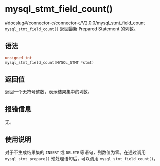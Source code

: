 mysql_stmt_field_count() 
=============================================
#docslug#/connector-c/connector-c/V2.0.0/mysql_stmt_field_count
`mysql_stmt_field_count()` 返回最新 Prepared Statement 的列数。

语法 
-----------------------

```c
unsigned int
mysql_stmt_field_count(MYSQL_STMT *stmt)
```



返回值 
------------------------

返回一个无符号整数，表示结果集中的列数。

报错信息 
-------------------------

无。

使用说明 
-------------------------

对于不生成结果集的 `INSERT` 或 `DELETE` 等语句，列数值为零。在通过调用 `mysql_stmt_prepare()` 预处理语句后，可以调用 `mysql_stmt_field_count()`。
